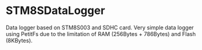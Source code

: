 # STM8SDataLogger
Data logger based on STM8S003 and SDHC card.
Very simple data logger using PetitFs due to the limitation of RAM (256Bytes + 786Bytes) and Flash (8KBytes). 
